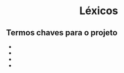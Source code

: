 # <center> Léxicos

<!-- Esse documento ainda será escrito -->

## Termos chaves para o projeto

*
*
*
*